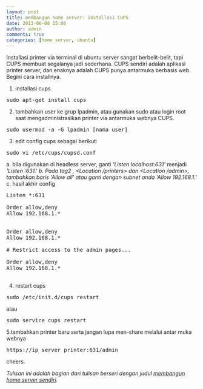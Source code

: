 ```yaml
---
layout: post
title: membangun home server: installasi CUPS 
date: 2013-06-08 15:08
author: admin
comments: true
categories: [home server, ubuntu]
---
```

Installasi printer via terminal di ubuntu server sangat berbelit-belit, tapi CUPS membuat segalanya jadi sederhana. CUPS sendiri adalah aplikasi printer server, dan enaknya adalah CUPS punya antarmuka berbasis web. Begini cara installnya.

1. installasi cups
<pre>sudo apt-get install cups</pre>

2. tambahkan user ke grup lpadmin, atau gunakan sudo atau login root saat mengadministrasikan printer via antarmuka webnya CUPS.
<pre>sudo usermod -a -G lpadmin [nama_user]</pre>


3. edit config cups sebagai berikut:
<pre>sudo vi /etc/cups/cupsd.conf</pre>



a. bila digunakan di headless server, ganti <em>'Listen localhost:631'</em> menjadi <em>'Listen *:631.'</em>
b. Pada tag2 <location/>, <Location /printers> dan <Location /admin>, tambahkan baris 'Allow all' atau ganti dengan subnet anda 'Allow  192.168.1.*'
c. hasil akhir config

<pre>
Listen *:631
<Location />
Order allow,deny
Allow 192.168.1.*
</Location>
<Location /printers>
Order allow,deny
Allow 192.168.1.*
</Location>
# Restrict access to the admin pages...
<Location /admin>
Order allow,deny
Allow 192.168.1.*
</Location>
</pre>


4. restart cups
<pre>sudo /etc/init.d/cups restart</pre>
atau
<pre>sudo service cups restart</pre>


5.tambahkan printer baru serta jangan lupa men-share melalui antar muka webnya
<pre>https://ip_server_printer:631/admin</pre>


cheers.

<em>Tulisan ini adalah bagian dari tulisan berseri dengan judul <a title="membangun home server sendiri" href="http://aldosimon.com/blog/pembukaan-membuat-home-server-sendiri-1/" target="_blank">membangun home server sendiri</a>.</em>
